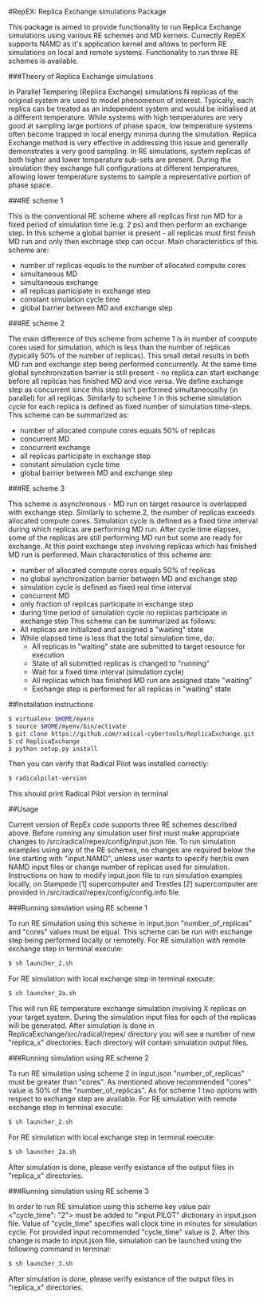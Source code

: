 #RepEX: Replica Exchange simulations Package

This package is aimed to provide functionality to run Replica Exchange simulations using various RE schemes and MD kernels. Currectly RepEX supports NAMD as it's application kernel and allows to perform RE simulations on local and remote systems. Functionality to run three RE schemes is available.

###Theory of Replica Exchange simulations

In Parallel Tempering (Replica Exchange) simulations N replicas of the original system are used to model phenomenon of interest. Typically, each replica can be treated as an independent system and would be initialised at a different temperature. While systems with high temperatures are very good at  sampling large portions of phase space, low temperature systems often become trapped in local energy minima during the simulation. Replica Exchange method is very effective in addressing this issue and generally demonstrates a very good sampling. In RE simulations, system replicas of both higher and lower temperature sub-sets are present. During the simulation they exchange full configurations at different temperatures, allowing lower temperature systems to sample a representative portion of phase space.

###RE scheme 1

This is the conventional RE scheme where all replicas first run MD for a fixed period of simulation time (e.g. 2 ps) and then perform an exchange step. In this scheme a global barrier is present - all replicas must first finish MD run and only then exchnage step can occur. Main characteristics of this scheme are:
* number of replicas equals to the number of allocated compute cores
* simultaneous MD
* simultaneous exchange
* all replicas participate in exchange step
* constant simulation cycle time
* global barrier between MD and exchange step

###RE scheme 2

The main difference of this scheme from scheme 1 is in number of compute cores used for simulation, which is less than the number of replicas (typically 50% of the number of replicas). This small detail results in both MD run and exchange step being performed concurrently. At the same time global synchronization barrier is still present - no replica can start exchange before all replicas has finished MD and vice versa. We define exchange step as concurrent since this step isn't performed simultaneouslhy (in parallel) for all replicas. Similarly to scheme 1 in this scheme simulation cycle for each replica is defined as fixed number of simulation time-steps. This scheme can be summarized as:
* number of allocated compute cores equals 50% of replicas
* concurrent MD
* concurrent exchange
* all replicas participate in exchange step
* constant simulation cycle time
* global barrier between MD and exchange step

###RE scheme 3

This scheme is asynchronous - MD run on target resource is overlapped with exchange step. Similarly to scheme 2, the number of replicas exceeds allocated compute cores. Simulation cycle is defined as a fixed time interval during which replicas are performing MD run. After cycle time elapses, some of the replicas are still performing MD run but some are ready for exchange. At this point exchange step involving replicas which has finished MD run is performed. Main characteristics of this scheme are:
* number of allocated compute cores equals 50% of replicas
* no global synchronization barrier between MD and exchange step
* simulation cycle is defined as fixed real time interval 
* concurrent MD
* only fraction of replicas participate in exchange step
* during time period of simulation cycle no replicas participate in exchange step
This scheme can be summarized as follows:
 * All replicas are initialized and assigned a "waiting" state
 * While elapsed time is less that the total simulation time, do:  
    * All replicas in "waiting" state are submitted to target resource for execution
 	* State of all submitted replicas is changed to "running"
    * Wait for a fixed time interval (simulation cycle)
    * All replicas which has finished MD run are assigned state "waiting"
    * Exchange step is performed for all replicas in "waiting" state
       
##Installation instructions

```bash
$ virtualenv $HOME/myenv 
$ source $HOME/myenv/bin/activate 
$ git clone https://github.com/radical-cybertools/ReplicaExchange.git 
$ cd ReplicaExchange
$ python setup.py install
```

Then you can verify that Radical Pilot was installed correctly:
```bash
$ radicalpilot-version
```

This should print Radical Pilot version in terminal
 
##Usage

Current version of RepEx code supports three RE schemes described above. Before running any simulation user first must make appropriate changes to /src/radical/repex/config/input.json file. To run simulation examples using any of the RE schemes, no changes are required below the line starting with "input.NAMD", unless user wants to specify her/his own NAMD input files or change number of replicas used for simulation. Instructions on how to modify input.json file to run simulation examples locally, on Stampede [1] supercomputer and Trestles [2] supercomputer are provided in /src/radical/repex/config/config.info file.       

###Running simulation using RE scheme 1

To run RE simulation using this scheme in input.json "number_of_replicas" and "cores" values must be equal. This scheme can be run with exchange step being performed locally or remotelly. For RE simulation with remote exchange step in terminal execute: 
```bash
$ sh launcher_2.sh
```
For RE simulation with local exchange step in terminal execute:
```bash
$ sh launcher_2a.sh
``` 
This will run RE temperature exchange simulation involving X replicas on your target system. During the simulation input files for each of the replicas will be generated. After simulation is done in ReplicaExchange/src/radical/repex/ directory you will see a number of new "replica_x" directories. Each directory will contain simulation output files.   

###Running simulation using RE scheme 2

To run RE simulation using scheme 2 in input.json "number_of_replicas" must be greater than "cores". As mentioned above recommended "cores" value is 50% of the "number_of_replicas". As for scheme 1 two options with respect to exchange step are available. For RE simulation with remote exchange step in terminal execute: 
```bash
$ sh launcher_2.sh
```
For RE simulation with local exchange step in terminal execute:
```bash
$ sh launcher_2a.sh
``` 
After simulation is done, please verify existance of the output files in "replica_x" directories.

###Running simulation using RE scheme 3

In order to run RE simulation using this scheme key value pair <"cycle_time": "2"> must be added to "input.PILOT" dictionary in input.json file. Value of "cycle_time" specifies wall clock time in minutes for simulation cycle. For provided input recommended "cycle_time" value is 2. After this change is made to input.json file, simulation can be launched using the following command in terminal:
```bash
$ sh launcher_3.sh
```         
After simulation is done, please verify existance of the output files in "replica_x" directories.

